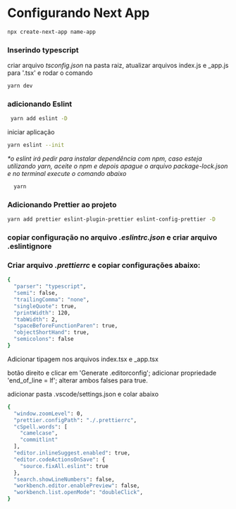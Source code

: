 <h1>
  Configurando Next App
</h1>

```bash
npx create-next-app name-app
```
<h3>
  Inserindo typescript
</h3>

<p>
  criar arquivo <i>tsconfig.json</i> na pasta raiz, atualizar arquivos index.js e _app.js para '.tsx' e rodar o comando
</p>

```bash
yarn dev
```

<h3>
adicionando Eslint
</h3>

```bash
 yarn add eslint -D
```
iniciar aplicação
```bash
yarn eslint --init
```
<i>
  *o eslint irá pedir para instalar dependência com npm, caso esteja utilizando yarn, aceite o npm e depois apague o arquivo package-lock.json e no terminal execute o comando abaixo
</i>

```bash
  yarn
 ```
<h3>
  Adicionando Prettier ao projeto
</h3>
 
 ```bash
 yarn add prettier eslint-plugin-prettier eslint-config-prettier -D
 ```
<h3>
  copiar configuração no arquivo <i>.eslintrc.json</i> e criar arquivo .eslintignore
</h3>
 

<h3>
Criar arquivo <i>.prettierrc</i> e copiar configurações abaixo:
</h3>

```bash 
{
  "parser": "typescript",
  "semi": false,
  "trailingComma": "none",
  "singleQuote": true,
  "printWidth": 120,
  "tabWidth": 2,
  "spaceBeforeFunctionParen": true,
  "objectShortHand": true,
  "semicolons": false
}
```

<p>
  Adicionar tipagem nos arquivos index.tsx e _app.tsx
</p>
<p>
  botão direito e clicar em 'Generate .editorconfig'; adicionar propriedade 'end_of_line = lf'; alterar ambos falses para true.
</p>

adicionar pasta .vscode/settings.json e colar abaixo
```bash
{
  "window.zoomLevel": 0,
  "prettier.configPath": "./.prettierrc",
  "cSpell.words": [
    "camelcase",
    "commitlint"
  ],
  "editor.inlineSuggest.enabled": true,
  "editor.codeActionsOnSave": {
    "source.fixAll.eslint": true
  },
  "search.showLineNumbers": false,
  "workbench.editor.enablePreview": false,
  "workbench.list.openMode": "doubleClick",
}
```
